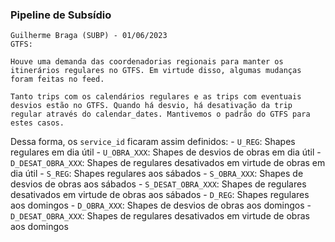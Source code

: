 ### Pipeline de Subsídio

```
Guilherme Braga (SUBP) - 01/06/2023
GTFS:

Houve uma demanda das coordenadorias regionais para manter os itinerários regulares no GTFS. Em virtude disso, algumas mudanças foram feitas no feed.

Tanto trips com os calendários regulares e as trips com eventuais desvios estão no GTFS. Quando há desvio, há desativação da trip regular através do calendar_dates. Mantivemos o padrão do GTFS para estes casos.
```

Dessa forma, os `service_id` ficaram assim definidos:
    - `U_REG`: Shapes regulares em dia útil
    - `U_OBRA_XXX`: Shapes de desvios de obras em dia útil
    - `D_DESAT_OBRA_XXX`: Shapes de regulares desativados em virtude de obras em dia útil
    - `S_REG`: Shapes regulares aos sábados
    - `S_OBRA_XXX`: Shapes de desvios de obras aos sábados
    - `S_DESAT_OBRA_XXX`: Shapes de regulares desativados em virtude de obras aos sábados
    - `D_REG`: Shapes regulares aos domingos
    - `D_OBRA_XXX`: Shapes de desvios de obras aos domingos
    - `D_DESAT_OBRA_XXX`: Shapes de regulares desativados em virtude de obras aos domingos
